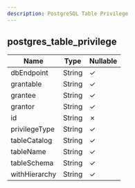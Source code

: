 ```yaml
---
description: PostgreSQL Table Privilege
---
```

postgres_table_privilege
------------------------

| **Name**      | **Type** | **Nullable** |
| ------------- | -------- | ------------ |
| dbEndpoint    | String   | &check;      |
| grantable     | String   | &check;      |
| grantee       | String   | &check;      |
| grantor       | String   | &check;      |
| id            | String   | &cross;      |
| privilegeType | String   | &check;      |
| tableCatalog  | String   | &check;      |
| tableName     | String   | &check;      |
| tableSchema   | String   | &check;      |
| withHierarchy | String   | &check;      |
